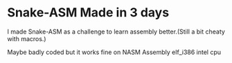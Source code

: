 # Snake-ASM Made in 3 days
I made Snake-ASM as a challenge to learn assembly better.(Still a bit cheaty with macros.)

Maybe badly coded but it works fine on NASM Assembly elf_i386 intel cpu